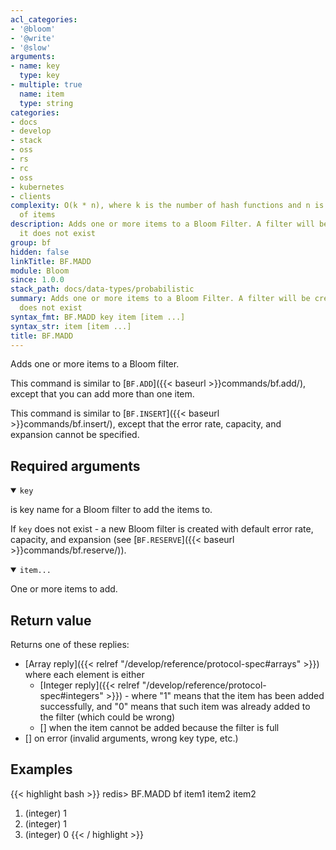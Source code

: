 ```yaml
---
acl_categories:
- '@bloom'
- '@write'
- '@slow'
arguments:
- name: key
  type: key
- multiple: true
  name: item
  type: string
categories:
- docs
- develop
- stack
- oss
- rs
- rc
- oss
- kubernetes
- clients
complexity: O(k * n), where k is the number of hash functions and n is the number
  of items
description: Adds one or more items to a Bloom Filter. A filter will be created if
  it does not exist
group: bf
hidden: false
linkTitle: BF.MADD
module: Bloom
since: 1.0.0
stack_path: docs/data-types/probabilistic
summary: Adds one or more items to a Bloom Filter. A filter will be created if it
  does not exist
syntax_fmt: BF.MADD key item [item ...]
syntax_str: item [item ...]
title: BF.MADD
---
```

Adds one or more items to a Bloom filter.

This command is similar to [`BF.ADD`]({{< baseurl >}}commands/bf.add/), except that you can add more than one item.

This command is similar to [`BF.INSERT`]({{< baseurl >}}commands/bf.insert/), except that the error rate, capacity, and expansion cannot be specified.

## Required arguments

<details open><summary><code>key</code></summary>

is key name for a Bloom filter to add the items to.

If `key` does not exist - a new Bloom filter is created with default error rate, capacity, and expansion (see [`BF.RESERVE`]({{< baseurl >}}commands/bf.reserve/)).
</details>

<details open><summary><code>item...</code></summary>

One or more items to add.
</details>

## Return value

Returns one of these replies:

- [Array reply]({{< relref "/develop/reference/protocol-spec#arrays" >}}) where each element is either
  - [Integer reply]({{< relref "/develop/reference/protocol-spec#integers" >}}) - where "1" means that the item has been added successfully, and "0" means that such item was already added to the filter (which could be wrong)
  - [] when the item cannot be added because the filter is full
- [] on error (invalid arguments, wrong key type, etc.)

## Examples

{{< highlight bash >}}
redis> BF.MADD bf item1 item2 item2
1) (integer) 1
2) (integer) 1
3) (integer) 0
{{< / highlight >}}

